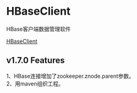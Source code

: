 # HBaseClient
HBase客户端数据管理软件 

[HBaseClient](https://github.com/HY-ZhengWei/HBaseClient)

## v1.7.0 Features
1、HBase连接增加了zookeeper.znode.parent参数。  
2、用maven组织工程。
